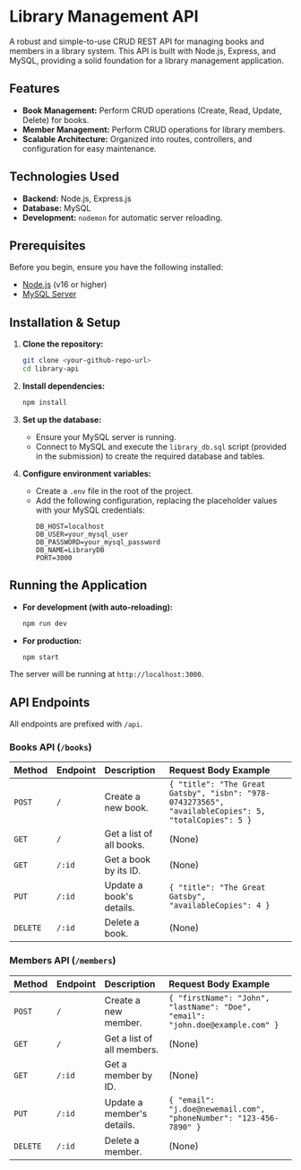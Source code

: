 # Library Management API

A robust and simple-to-use CRUD REST API for managing books and members in a library system. This API is built with Node.js, Express, and MySQL, providing a solid foundation for a library management application.

## Features

- **Book Management:** Perform CRUD operations (Create, Read, Update, Delete) for books.
- **Member Management:** Perform CRUD operations for library members.
- **Scalable Architecture:** Organized into routes, controllers, and configuration for easy maintenance.

## Technologies Used

- **Backend:** Node.js, Express.js
- **Database:** MySQL
- **Development:** `nodemon` for automatic server reloading.

## Prerequisites

Before you begin, ensure you have the following installed:

- [Node.js](https://nodejs.org/) (v16 or higher)
- [MySQL Server](https://www.mysql.com/downloads/)

## Installation & Setup

1.  **Clone the repository:**
    ```sh
    git clone <your-github-repo-url>
    cd library-api
    ```

2.  **Install dependencies:**
    ```sh
    npm install
    ```

3.  **Set up the database:**
    - Ensure your MySQL server is running.
    - Connect to MySQL and execute the `library_db.sql` script (provided in the submission) to create the required database and tables.

4.  **Configure environment variables:**
    - Create a `.env` file in the root of the project.
    - Add the following configuration, replacing the placeholder values with your MySQL credentials:
      ```
      DB_HOST=localhost
      DB_USER=your_mysql_user
      DB_PASSWORD=your_mysql_password
      DB_NAME=LibraryDB
      PORT=3000
      ```

## Running the Application

-   **For development (with auto-reloading):**
    ```sh
    npm run dev
    ```

-   **For production:**
    ```sh
    npm start
    ```

The server will be running at `http://localhost:3000`.

## API Endpoints

All endpoints are prefixed with `/api`.

### Books API (`/books`)

| Method | Endpoint | Description             | Request Body Example                                                 |
| :----- | :------- | :---------------------- | :------------------------------------------------------------------- |
| `POST` | `/`      | Create a new book.      | `{ "title": "The Great Gatsby", "isbn": "978-0743273565", "availableCopies": 5, "totalCopies": 5 }` |
| `GET`  | `/`      | Get a list of all books.| (None)                                                               |
| `GET`  | `/:id`   | Get a book by its ID.   | (None)                                                               |
| `PUT`  | `/:id`   | Update a book's details.| `{ "title": "The Great Gatsby", "availableCopies": 4 }`              |
| `DELETE`| `/:id`   | Delete a book.          | (None)                                                               |

### Members API (`/members`)

| Method | Endpoint | Description              | Request Body Example                                                 |
| :----- | :------- | :----------------------- | :------------------------------------------------------------------- |
| `POST` | `/`      | Create a new member.     | `{ "firstName": "John", "lastName": "Doe", "email": "john.doe@example.com" }` |
| `GET`  | `/`      | Get a list of all members.| (None)                                                               |
| `GET`  | `/:id`   | Get a member by ID.      | (None)                                                               |
| `PUT`  | `/:id`   | Update a member's details.| `{ "email": "j.doe@newemail.com", "phoneNumber": "123-456-7890" }` |
| `DELETE`| `/:id`   | Delete a member.         | (None)                                                               |